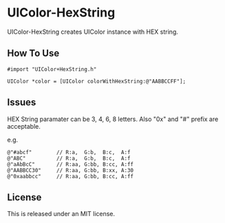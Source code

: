 UIColor-HexString
=================

UIColor-HexString creates UIColor instance with HEX string.


## How To Use

```
#import "UIColor+HexString.h"
```


```
UIColor *color = [UIColor colorWithHexString:@"AABBCCFF"];
```


## Issues

HEX String paramater can be 3, 4, 6, 8 letters. Also "0x" and "#" prefix are acceptable.


e.g. 
```
@"#abcf"		// R:a,  G:b,  B:c,  A:f
@"ABC"			// R:a,  G:b,  B:c,  A:f
@"aAbBcC"		// R:aa, G:bb, B:cc, A:ff
@"AABBCC30"		// R:aa, G:bb, B:xx, A:30
@"0xaabbcc"		// R:aa, G:bb, B:cc, A:ff
```



## License

This is released under an MIT license.
